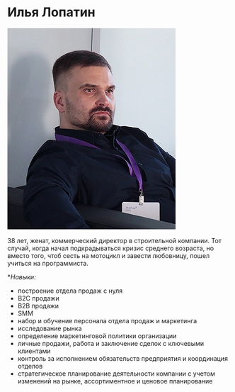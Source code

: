 # Илья Лопатин

![](./img/profile.jpg)

38 лет, женат, коммерческий директор в строительной компании. Тот случай, когда начал подкрадываться кризис среднего возраста, но вместо того, чтоб сесть на мотоцикл и завести любовницу, пошел учиться на программиста.

**Навыки:*
- построение отдела продаж с нуля
- B2C продажи
- B2B продажи
- SMM
- набор и обучение персонала отдела продаж и маркетинга
- исследование рынка
- определение маркетинговой политики организации
- личные продажи, работа и заключение сделок с ключевыми клиентами
- контроль за исполнением обязательств предприятия и координация отделов
- стратегическое планирование деятельности компании с учетом изменений на рынке, ассортиментное и ценовое планирование
